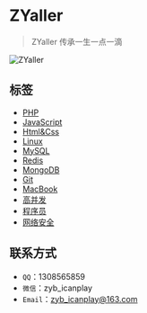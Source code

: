 # ZYaller

> ZYaller 传承一生一点一滴

![ZYaller](https://raw.githubusercontent.com/ZYallers/ZYaller/master/static/image/password.jpg)

## 标签
- [PHP](https://github.com/ZYallers/ZYaller/tree/master/tag/php)
- [JavaScript](https://github.com/ZYallers/ZYaller/tree/master/tag/javascript)
- [Html&Css](https://github.com/ZYallers/ZYaller/tree/master/tag/html-css)
- [Linux](https://github.com/ZYallers/ZYaller/tree/master/tag/linux)
- [MySQL](https://github.com/ZYallers/ZYaller/tree/master/tag/mysql)
- [Redis](https://github.com/ZYallers/ZYaller/tree/master/tag/redis)
- [MongoDB](https://github.com/ZYallers/ZYaller/tree/master/tag/mongodb)
- [Git](https://github.com/ZYallers/ZYaller/tree/master/tag/git)
- [MacBook](https://github.com/ZYallers/ZYaller/tree/master/tag/macbook)
- [高并发](https://github.com/ZYallers/ZYaller/tree/master/tag/high-concurrent)
- [程序员](https://github.com/ZYallers/ZYaller/tree/master/tag/programmer)
- [网络安全](https://github.com/ZYallers/ZYaller/tree/master/tag/network-safety)

## 联系方式
- `QQ`：1308565859
- `微信`：zyb_icanplay
- `Email`：zyb_icanplay@163.com